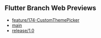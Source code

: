 ## Flutter Branch Web Previews

- [feature/174-CustomThemePicker](./feature/174-CustomThemePicker/)
- [main](./main/)
- [release/1.0](./release/1.0/)
